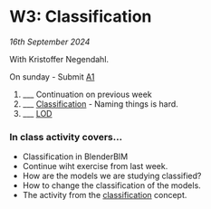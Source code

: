 # W3: Classification

*16th September 2024*

With Kristoffer Negendahl.

On sunday - Submit [A1]

1. ___ Continuation on previous week
2. ___ [Classification] - Naming things is hard.
3. ___ [LOD](/Concepts/LOD)

<!--
* Submit [A1](/Assignments/A1) - Excel dashboard. - 17th September
-->

### In class activity covers...

* Classification in BlenderBIM
* Continue wiht exercise from last week.
* How are the models we are studying classified?
* How to change the classification of the models.
* The activity from the [classification] concept.

[Classification]: /Concepts/Classification


[A1]: /Assignments/A1
<!--
### Presentation covers....

1. ___ ISO 19650
1. ___ What are the [Roles] of OpenBIM according to [ISO 19650]?
1. ___ Project Team
1. ___ Appointing Party
1. ___ Delivery Team
1. ___ Appointed Party
1. ___ Information Requirements
   * Asset Information Model ([AIM])
   * Asset Information Requirements ([AIR])
   * Building Implementation Plan ([BIP])
   * Employer’s Information Requirements ([EIR​])
   * Master Information Delivery Plan ([MIDP])
   * Organizational Information Requirements ([OIR​])
   * Project Information Model ([PIM])
  
### In class activity covers...

hands on example with ISO 19650, covering:
* [OIR] Organisational Informatioon ,[AIM] Asset Information ,[PIM]
roles of:
* Appointing Party
* Lead Appointed Party
* Appointed Party


We will also help this week with.
* questions about the assignment
* your expectations and motivations for the course.


[Roles]: /Roles/index
[Focus]: /Focus/index
[ISO 19650]: /Concepts/ISO19650
[AIM]: /Concepts/AIM
[AIR]: /Concepts/AIR
[EIR​]: /Concepts/EIR
[MIDP]: /Concepts/MIDP
[OIR​]: /Concepts/OIR
[PIM]: /Concepts/PIM

-->
